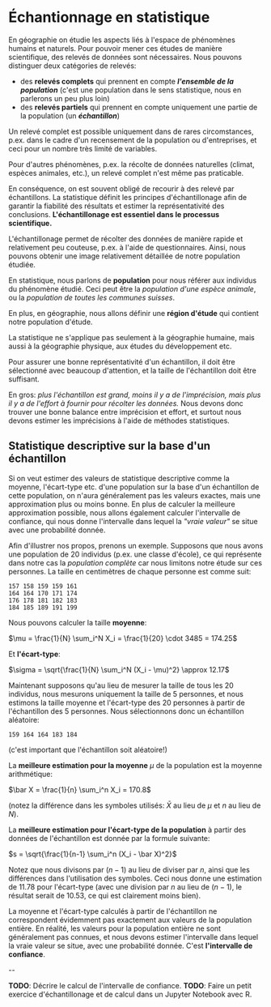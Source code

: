 # Échantionnage en statistique

En géographie on étudie les aspects liés à l'espace de phénomènes humains et naturels. Pour pouvoir mener ces études de manière scientifique, des relevés de données sont nécessaires. Nous pouvons distinguer deux catégories de relevés:

- des __relevés complets__ qui prennent en compte ___l'ensemble de la population___ (c'est une population dans le sens statistique, nous en parlerons un peu plus loin)
- des __relevés partiels__ qui prennent en compte uniquement une partie de la population (un ___échantillon___)

Un relevé complet est possible uniquement dans de rares circomstances, p.ex. dans le cadre d'un recensement de la population ou d'entreprises, et ceci pour un nombre très limité de variables.

Pour d'autres phénomènes, p.ex. la récolte de données naturelles (climat, espèces animales, etc.), un relevé complet n'est même pas praticable.

En conséquence, on est souvent obligé de recourir à des relevé par échantillons. La statistique définit les principes d'échantillonage afin de garantir la fiabilité des résultats et estimer la représentativité des conclusions. __L'échantillonage est essentiel dans le processus scientifique.__

L'échantillonage permet de récolter des données de manière rapide et relativement peu couteuse, p.ex. à l'aide de questionnaires. Ainsi, nous pouvons obtenir une image relativement détaillée de notre population étudiée.

En statistique, nous parlons de __population__ pour nous référer aux individus du phénomène étudié. Ceci peut être la _population d'une espèce animale_, ou la _population de toutes les communes suisses_.

En plus, en géographie, nous allons définir une __région d'étude__ qui contient notre population d'étude.

La statistique ne s'applique pas seulement à la géographie humaine, mais aussi à la géographie physique, aux études du développement etc.

Pour assurer une bonne représentativité d'un échantillon, il doit être sélectionné avec beaucoup d'attention, et la taille de l'échantillon doit être suffisant.

En gros: _plus l'échantillon est grand, moins il y a de l'imprécision, mais plus il y a de l'effort à fournir pour récolter les données._ Nous devons donc trouver une bonne balance entre imprécision et effort, et surtout nous devons estimer les imprécisions à l'aide de méthodes statistiques.


## Statistique descriptive sur la base d'un échantillon

Si on veut estimer des valeurs de statistique descriptive comme la moyenne, l'écart-type etc. d'une population sur la base d'un échantillon de cette population, on n'aura généralement pas les valeurs exactes, mais une approximation plus ou moins bonne. En plus de calculer la meilleure approximation possible, nous allons également calculer l'intervalle de confiance, qui nous donne l'intervalle dans lequel la _"vraie valeur"_ se situe avec une probabilité donnée.

Afin d'illustrer nos propos, prenons un exemple. Supposons que nous avons une population de 20 individus (p.ex. une classe d'école), ce qui représente dans notre cas la _population complète_ car nous limitons notre étude sur ces personnes. La taille en centimètres de chaque personne est comme suit:

	157 158 159 159 161 
	164 164 170 171 174
	176 178 181 182 183 
	184 185 189 191 199

Nous pouvons calculer la taille __moyenne__:

$\mu = \frac{1}{N} \sum_i^N X_i = \frac{1}{20} \cdot 3485 = 174.25$

Et __l'écart-type__:

$\sigma = \sqrt{\frac{1}{N} \sum_i^N (X_i - \mu)^2} \approx 12.17$

Maintenant supposons qu'au lieu de mesurer la taille de tous les 20 individus, nous mesurons uniquement la taille de 5 personnes, et nous estimons la taille moyenne et l'écart-type des 20 personnes à partir de l'échantillon des 5 personnes. Nous sélectionnons donc un échantillon aléatoire:

	159 164 164 183 184

(c'est important que l'échantillon soit aléatoire!)

La __meilleure estimation pour la moyenne__ $\mu$ de la population est la moyenne arithmétique:

$\bar X = \frac{1}{n} \sum_i^n X_i = 170.8$

(notez la différence dans les symboles utilisés: $\bar X$ au lieu de $\mu$ et $n$ au lieu de $N$).

La __meilleure estimation pour l'écart-type de la population__ à partir des données de l'échantillon est donnée par la formule suivante:

$s = \sqrt{\frac{1}{n-1} \sum_i^n (X_i - \bar X)^2}$

Notez que nous divisons par $(n-1)$ au lieu de diviser par $n$, ainsi que les différences dans l'utilisation des symboles. Ceci nous donne une estimation de $11.78$ pour l'écart-type (avec une division par $n$ au lieu de $(n-1)$, le résultat serait de $10.53$, ce qui est clairement moins bien).

La moyenne et l'écart-type calculés à partir de l'échantillon ne correspondent évidemment pas exactement aux valeurs de la population entière. En réalité, les valeurs pour la population entière ne sont généralement pas connues, et nous devons estimer l'intervalle dans lequel la vraie valeur se situe, avec une probabilité donnée. C'est __l'intervalle de confiance__.

--

**TODO**: Décrire le calcul de l'intervalle de confiance.
**TODO**: Faire un petit exercice d'échantillonage et de calcul dans un Jupyter Notebook avec R.